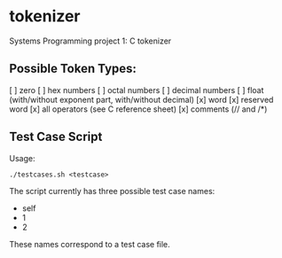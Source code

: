 # tokenizer
Systems Programming project 1: C tokenizer


Possible Token Types:
---------------------
[ ] zero
[ ] hex numbers
[ ] octal numbers
[ ] decimal numbers
[ ] float (with/without exponent part, with/without decimal)
[x] word
[x] reserved word
[x] all operators (see C reference sheet)
[x] comments (// and /*)


Test Case Script
----------------
Usage:
    
    ./testcases.sh <testcase>
    
The script currently has three possible test case names:
* self
* 1
* 2

These names correspond to a test case file.
